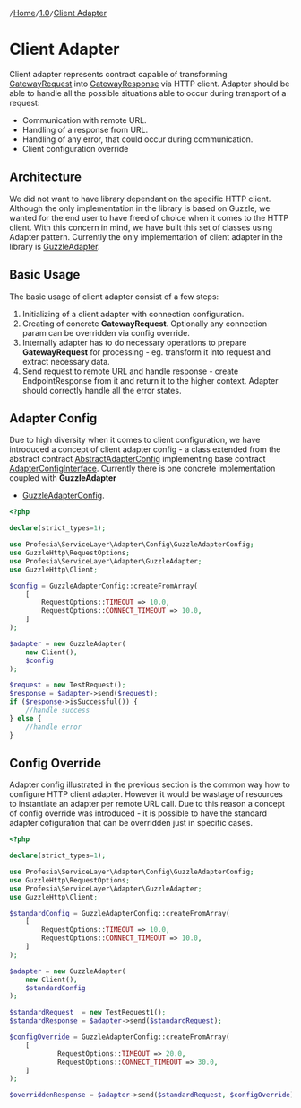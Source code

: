 `/`[Home](/service-layer)`/`[1.0](/service-layer/docs/1.0)`/`[Client Adapter](06-client-adapter.html)

# Client Adapter

Client adapter represents contract capable of
transforming [GatewayRequest](../../src/Request/GatewayRequestInterface.php)
into [GatewayResponse](../../src/Response/GatewayResponseInterface.php) via HTTP client.
Adapter should be able to handle all the possible situations able to occur during transport of a request:

* Communication with remote URL.
* Handling of a response from URL.
* Handling of any error, that could occur during communication.
* Client configuration override

## Architecture

We did not want to have library dependant on the specific HTTP client. Although the only implementation in the
library is based on Guzzle, we wanted for the end user to have freed of choice when it comes to the HTTP client.
With this concern in mind, we have built this set of classes using Adapter pattern.
Currently the only implementation of client adapter in the library
is [GuzzleAdapter](../../src/Adapter/GuzzleAdapter.php).

## Basic Usage

The basic usage of client adapter consist of a few steps:

1. Initializing of a client adapter with connection configuration.
2. Creating of concrete **GatewayRequest**. Optionally any connection param can be overridden via config override.
3. Internally adapter has to do necessary operations to prepare **GatewayRequest** for processing - eg. transform it
   into request and extract necessary data.
4. Send request to remote URL and handle response - create EndpointResponse from it and return it to the higher context.
   Adapter should
   correctly handle all the error states.

## Adapter Config

Due to high diversity when it comes to client configuration, we have introduced a concept of client adapter config -
a class extended from the abstract contract [AbstractAdapterConfig](../../src/Adapter/Config/AbstractAdapterConfig.php)
implementing base contract [AdapterConfigInterface](../../src/Adapter/Config/AdapterConfigInterface.php).
Currently there is one concrete implementation coupled with **GuzzleAdapter**
- [GuzzleAdapterConfig](../../src/Adapter/Config/GuzzleAdapterConfig.php).

```php
<?php

declare(strict_types=1);

use Profesia\ServiceLayer\Adapter\Config\GuzzleAdapterConfig;
use GuzzleHttp\RequestOptions;
use Profesia\ServiceLayer\Adapter\GuzzleAdapter;
use GuzzleHttp\Client;

$config = GuzzleAdapterConfig::createFromArray(
    [
        RequestOptions::TIMEOUT => 10.0,
        RequestOptions::CONNECT_TIMEOUT => 10.0,
    ]
);

$adapter = new GuzzleAdapter(
    new Client(),
    $config
);

$request = new TestRequest();
$response = $adapter->send($request);
if ($response->isSuccessful()) {
    //handle success
} else {
    //handle error
}
```
## Config Override
Adapter config illustrated in the previous section is the common way how to configure HTTP client adapter.
However it would be wastage of resources to instantiate an adapter per remote URL call. Due to this reason
a concept of config override was introduced - it is possible to have the standard adapter cofiguration that
can be overridden just in specific cases.
```php
<?php

declare(strict_types=1);

use Profesia\ServiceLayer\Adapter\Config\GuzzleAdapterConfig;
use GuzzleHttp\RequestOptions;
use Profesia\ServiceLayer\Adapter\GuzzleAdapter;
use GuzzleHttp\Client;

$standardConfig = GuzzleAdapterConfig::createFromArray(
    [
        RequestOptions::TIMEOUT => 10.0,
        RequestOptions::CONNECT_TIMEOUT => 10.0,
    ]
);

$adapter = new GuzzleAdapter(
    new Client(),
    $standardConfig
);

$standardRequest  = new TestRequest1();
$standardResponse = $adapter->send($standardRequest);

$configOverride = GuzzleAdapterConfig::createFromArray(
    [
            RequestOptions::TIMEOUT => 20.0,
            RequestOptions::CONNECT_TIMEOUT => 30.0,    
    ]
);

$overriddenResponse = $adapter->send($standardRequest, $configOverride);
```

